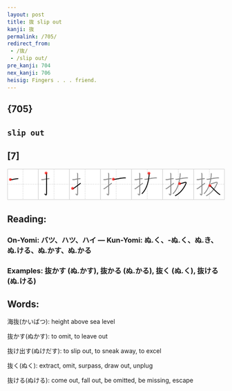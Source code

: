```yaml
---
layout: post
title: 抜 slip out
kanji: 抜
permalink: /705/
redirect_from:
 - /抜/
 - /slip out/
pre_kanji: 704
nex_kanji: 706
heisig: Fingers . . . friend.
---
```


## {705}

## `slip out`

## [7]

<div class="stroke"><img src="../images/E68A9C.png" /></div>

## Reading:

### On-Yomi: バツ、ハツ、ハイ &mdash; Kun-Yomi: ぬ.く、-ぬ.く、ぬ.き、ぬ.ける、ぬ.かす、ぬ.かる

### Examples: 抜かす (ぬ.かす), 抜かる (ぬ.かる), 抜く (ぬ.く), 抜ける (ぬ.ける)

## Words:

海抜(かいばつ): height above sea level

抜かす(ぬかす): to omit, to leave out

抜け出す(ぬけだす): to slip out, to sneak away, to excel

抜く(ぬく): extract, omit, surpass, draw out, unplug

抜ける(ぬける): come out, fall out, be omitted, be missing, escape
